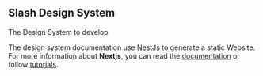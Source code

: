 ## Slash Design System

The Design System to develop

The design system documentation use [NestJs](https://nextjs.org) to generate a static Website.
For more information about **Nextjs**, you can read the [documentation](https://nextjs.org/docs) or follow [tutorials](https://nextjs.org/learn).
